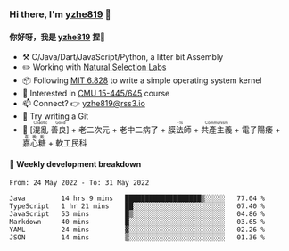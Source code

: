 ### Hi there, I'm [yzhe819](https://github.com/yzhe819) 👋

#### 你好呀，我是 [yzhe819](https://github.com/yzhe819) 捏👋

- :hammer_and_pick: C/Java/Dart/JavaScript/Python, a litter bit Assembly
- :pencil2: Working with [Natural Selection Labs](https://github.com/NaturalSelectionLabs)
- 📦 Following [MIT 6.828](https://pdos.csail.mit.edu/6.828/2018/overview.html) to write a simple operating system kernel
- 🧪 Interested in [CMU 15-445/645](https://15445.courses.cs.cmu.edu/fall2020/) course
- 📫 Connect? 👉 yzhe819@rss3.io
- 🌟 Try writing a Git
- 🔑 <ruby>[混亂 善良]<rp>（</rp><rt>Chaotic Good</rt><rp>）</rp></ruby> + 老二次元 + 老中二病了 + <ruby>膜法師<rp>（</rp><rt>+1s</rt><rp>）</rp></ruby> +  <ruby>共產主義<rp>（</rp><rt>Communism</rt><rp>）</rp></ruby> + 電子陽痿 + <ruby>嘉心糖<rp>（</rp><rt>嘉晚飯</rt><rp>）</rp></ruby> + 軟工民科



#### 📝 Weekly development breakdown

<!--START_SECTION:waka-->

```text
From: 24 May 2022 - To: 31 May 2022

Java         14 hrs 9 mins   ███████████████████▒░░░░░   77.04 %
TypeScript   1 hr 21 mins    ██░░░░░░░░░░░░░░░░░░░░░░░   07.40 %
JavaScript   53 mins         █▒░░░░░░░░░░░░░░░░░░░░░░░   04.86 %
Markdown     40 mins         █░░░░░░░░░░░░░░░░░░░░░░░░   03.65 %
YAML         24 mins         ▓░░░░░░░░░░░░░░░░░░░░░░░░   02.26 %
JSON         14 mins         ▒░░░░░░░░░░░░░░░░░░░░░░░░   01.36 %
```

<!--END_SECTION:waka-->



